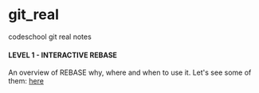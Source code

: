 # git_real
codeschool git real notes

#### LEVEL 1 - INTERACTIVE REBASE
An overview of REBASE why, where and when to use it. Let's see some of them: [here](https://github.com/helmedeiros/git_real/tree/master/level_1)
